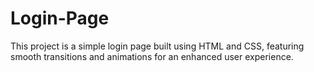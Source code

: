 # Login-Page
This project is a simple login page built using HTML and CSS, featuring smooth transitions and animations for an enhanced user experience.
